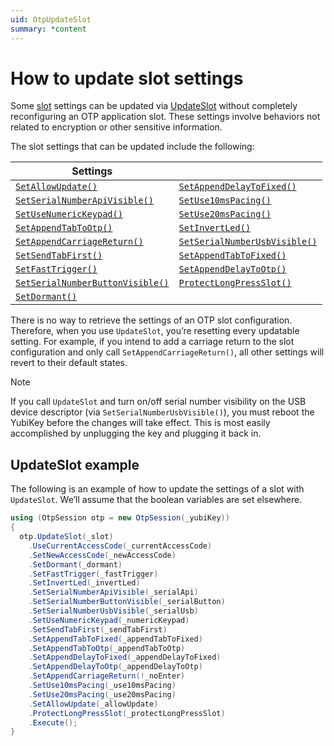 ```yaml
---
uid: OtpUpdateSlot
summary: *content
---
```


<!-- Copyright 2021 Yubico AB

Licensed under the Apache License, Version 2.0 (the "License");
you may not use this file except in compliance with the License.
You may obtain a copy of the License at

    http://www.apache.org/licenses/LICENSE-2.0

Unless required by applicable law or agreed to in writing, software
distributed under the License is distributed on an "AS IS" BASIS,
WITHOUT WARRANTIES OR CONDITIONS OF ANY KIND, either express or implied.
See the License for the specific language governing permissions and
limitations under the License. -->

# How to update slot settings

Some [slot](xref:OtpSlots) settings can be updated via [UpdateSlot](xref:Yubico.YubiKey.Otp.Operations.UpdateSlot) without completely reconfiguring an OTP application slot. These settings involve behaviors not related to encryption or other sensitive information.

The slot settings that can be updated include the following:

| Settings |          |
|----------|----------|
| [```SetAllowUpdate()```](xref:Yubico.YubiKey.Otp.Operations.UpdateSlot.SetAllowUpdate*) | [```SetAppendDelayToFixed()```](xref:Yubico.YubiKey.Otp.Operations.UpdateSlot.SetAppendDelayToFixed*) |
| [```SetSerialNumberApiVisible()```](xref:Yubico.YubiKey.Otp.Operations.UpdateSlot.SetSerialNumberApiVisible*) | [```SetUse10msPacing()```](xref:Yubico.YubiKey.Otp.Operations.UpdateSlot.SetUse10msPacing*) |
| [```SetUseNumericKeypad()```](xref:Yubico.YubiKey.Otp.Operations.UpdateSlot.SetUseNumericKeypad*) | [```SetUse20msPacing()```](xref:Yubico.YubiKey.Otp.Operations.UpdateSlot.SetUse20msPacing*) |
| [```SetAppendTabToOtp()```](xref:Yubico.YubiKey.Otp.Operations.UpdateSlot.SetAppendTabToOtp*) | [```SetInvertLed()```](xref:Yubico.YubiKey.Otp.Operations.UpdateSlot.SetInvertLed*) |
| [```SetAppendCarriageReturn()```](xref:Yubico.YubiKey.Otp.Operations.UpdateSlot.SetAppendCarriageReturn*) | [```SetSerialNumberUsbVisible()```](xref:Yubico.YubiKey.Otp.Operations.UpdateSlot.SetSerialNumberUsbVisible*) |
| [```SetSendTabFirst()```](xref:Yubico.YubiKey.Otp.Operations.UpdateSlot.SetSendTabFirst*) | [```SetAppendTabToFixed()```](xref:Yubico.YubiKey.Otp.Operations.UpdateSlot.SetAppendTabToFixed*) |
| [```SetFastTrigger()```](xref:Yubico.YubiKey.Otp.Operations.UpdateSlot.SetFastTrigger*) | [```SetAppendDelayToOtp()```](xref:Yubico.YubiKey.Otp.Operations.UpdateSlot.SetAppendDelayToOtp*) |
| [```SetSerialNumberButtonVisible()```](xref:Yubico.YubiKey.Otp.Operations.UpdateSlot.SetSerialNumberButtonVisible*) | [```ProtectLongPressSlot()```](xref:Yubico.YubiKey.Otp.Operations.UpdateSlot.ProtectLongPressSlot*) |
| [```SetDormant()```](xref:Yubico.YubiKey.Otp.Operations.UpdateSlot.SetDormant*) | |


There is no way to retrieve the settings of an OTP slot configuration. Therefore, when you use ```UpdateSlot```, you’re resetting every updatable setting. For example, if you intend to add a carriage return to the slot configuration and only call ```SetAppendCarriageReturn()```, all other settings will revert to their default states.

> [!NOTE]
> If you call `UpdateSlot` and turn on/off serial number visibility on the USB device descriptor (via `SetSerialNumberUsbVisible()`), you must reboot the YubiKey before the changes will take effect. This is most easily accomplished by unplugging the key and plugging it back in.

## UpdateSlot example

The following is an example of how to update the settings of a slot with ```UpdateSlot```. We’ll assume that the boolean variables are set elsewhere.

```C#
using (OtpSession otp = new OtpSession(_yubiKey))
{
  otp.UpdateSlot(_slot)
    .UseCurrentAccessCode(_currentAccessCode)
    .SetNewAccessCode(_newAccessCode)
    .SetDormant(_dormant)
    .SetFastTrigger(_fastTrigger)
    .SetInvertLed(_invertLed)
    .SetSerialNumberApiVisible(_serialApi)
    .SetSerialNumberButtonVisible(_serialButton)
    .SetSerialNumberUsbVisible(_serialUsb)
    .SetUseNumericKeypad(_numericKeypad)
    .SetSendTabFirst(_sendTabFirst)
    .SetAppendTabToFixed(_appendTabToFixed)
    .SetAppendTabToOtp(_appendTabToOtp)
    .SetAppendDelayToFixed(_appendDelayToFixed)
    .SetAppendDelayToOtp(_appendDelayToOtp)
    .SetAppendCarriageReturn(!_noEnter)
    .SetUse10msPacing(_use10msPacing)
    .SetUse20msPacing(_use20msPacing)
    .SetAllowUpdate(_allowUpdate)
    .ProtectLongPressSlot(_protectLongPressSlot)
    .Execute();
}
```
